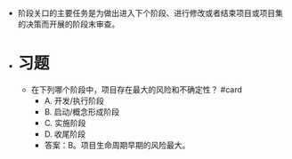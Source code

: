 - 阶段关口的主要任务是为做出进入下个阶段、进行修改或者结束项目或项目集的决策而开展的阶段末审查。
- # 习题
	- 在下列哪个阶段中，项目存在最大的风险和不确定性？ #card
		- A. 开发/执行阶段
		- B. 启动/概念形成阶段
		- C. 实施阶段
		- D. 收尾阶段
		- 答案：B。项目生命周期早期的风险最大。
